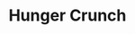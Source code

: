 ---
layout: project
bodyClass: project
title: Hunger Crunch
orderId: 005
builtIn: "Spring 2014"
client: "Hunger Crunch"
headline: "Play video games or help feed orphans? Play Hunger Crunch and do both!"
agency:
 - "Rice Bowls"
 - "http://ricebowls.org/"
liveUrl: http://www.hungercrunch.com/
technologies:
  - HTML
  - SCSS
  - jQuery
  - Gulp
screenshots: true
logo: true
---